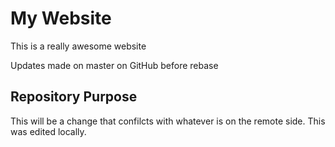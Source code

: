# My Website

This is a really awesome website

Updates made on master on GitHub before rebase

## Repository Purpose

This will be a change that confilcts with whatever is on the remote side. 
This was edited locally.
